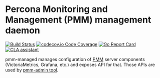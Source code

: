 # Percona Monitoring and Management (PMM) management daemon

[![Build Status](https://github.com/percona/pmm/managed/workflows/CI/badge.svg?branch=main)](https://github.com/percona/pmm/managed/actions?query=workflow%3ACI+branch%3Amain)
[![codecov.io Code Coverage](https://codecov.io/gh/percona/pmm-managed/branch/main/graph/badge.svg)](https://codecov.io/github/percona/pmm-managed?branch=main)
[![Go Report Card](https://goreportcard.com/badge/github.com/percona/pmm-managed)](https://goreportcard.com/report/github.com/percona/pmm-managed)
[![CLA assistant](https://cla-assistant.percona.com/readme/badge/percona/pmm-managed)](https://cla-assistant.percona.com/percona/pmm-managed)

pmm-managed manages configuration of [PMM](https://www.percona.com/doc/percona-monitoring-and-management/index.html)
server components (VictoriaMetrics, Grafana, etc.) and exposes API for that. Those APIs are used by
[pmm-admin tool](https://github.com/percona/pmm-admin).
